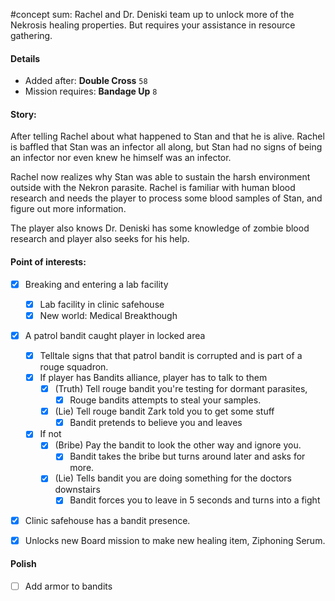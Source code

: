 #concept 
sum: Rachel and Dr. Deniski team up to unlock more of the Nekrosis healing properties. But requires your assistance in resource gathering.

#### Details
- Added after: **Double Cross** `58`
- Mission requires: **Bandage Up** `8`

#### Story:
After telling Rachel about what happened to Stan and that he is alive. Rachel is baffled that Stan was an infector all along, but Stan had no signs of being an infector nor even knew he himself was an infector.

Rachel now realizes why Stan was able to sustain the harsh environment outside with the Nekron parasite. Rachel is familiar with human blood research and needs the player to process some blood samples of Stan, and figure out more information.

The player also knows Dr. Deniski has some knowledge of zombie blood research and player also seeks for his help.
#### Point of interests:
- [x] Breaking and entering a lab facility
	- [x] Lab facility in clinic safehouse
	- [x] New world: Medical Breakthough
- [x] A patrol bandit caught player in locked area
	- [x] Telltale signs that that patrol bandit is corrupted and is part of a rouge squadron.
	- [x] If player has Bandits alliance, player has to talk to them
		- [x] (Truth) Tell rouge bandit you're testing for dormant parasites,
			- [x] Rouge bandits attempts to steal your samples.
		- [x] (Lie) Tell rouge bandit Zark told you to get some stuff
			- [x] Bandit pretends to believe you and leaves
	- [x] If not
		- [x] (Bribe) Pay the bandit to look the other way and ignore you.
			- [x] Bandit takes the bribe but turns around later and asks for more.
		- [x] (Lie) Tells bandit you are doing something for the doctors downstairs
			- [x] Bandit forces you to leave in 5 seconds and turns into a fight
- [x] Clinic safehouse has a bandit presence.
- [x] Unlocks new Board mission to make new healing item, Ziphoning Serum.


#### Polish
- [ ] Add armor to bandits